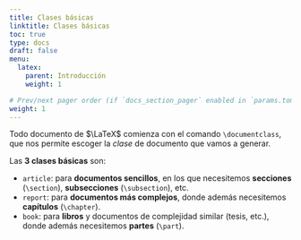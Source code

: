 ```yaml
---
title: Clases básicas
linktitle: Clases básicas
toc: true
type: docs
draft: false
menu:
  latex:
    parent: Introducción
    weight: 1

# Prev/next pager order (if `docs_section_pager` enabled in `params.toml`)
weight: 1
---
```


Todo documento de $\LaTeX$ comienza con el comando `\documentclass`, que nos permite escoger la _clase_ de documento que vamos a generar.

Las **3 clases básicas** son:

* `article`: para **documentos sencillos**, en los que necesitemos **secciones** (`\section`), **subsecciones** (`\subsection`), etc.
* `report`: para **documentos más complejos**, donde además necesitemos **capítulos** (`\chapter`).
* `book`: para **libros** y documentos de complejidad similar (tesis, etc.), donde además necesitemos **partes** (`\part`).